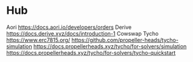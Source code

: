 # Hub

Aori
    https://docs.aori.io/developers/orders
Derive
    https://docs.derive.xyz/docs/introduction-1
Cowswap
Tycho
    https://www.erc7815.org/
    https://github.com/propeller-heads/tycho-simulation
    https://docs.propellerheads.xyz/tycho/for-solvers/simulation
    https://docs.propellerheads.xyz/tycho/for-solvers/tycho-quickstart

